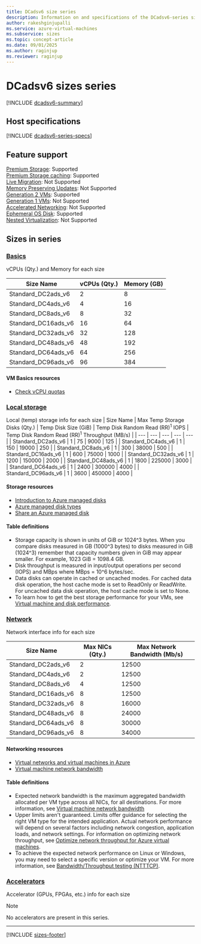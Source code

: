 ```yaml
---
title: DCadsv6 size series
description: Information on and specifications of the DCadsv6-series sizes
author: rakeshginjupalli
ms.service: azure-virtual-machines
ms.subservice: sizes
ms.topic: concept-article
ms.date: 09/01/2025
ms.author: raginjup
ms.reviewer: raginjup
---
```


# DCadsv6 sizes series
[!INCLUDE [dcadsv6-summary](./includes/dcadsv6-series-summary.md)]

## Host specifications
[!INCLUDE [dcadsv6-series-specs](./includes/dcadsv6-series-specs.md)]

## Feature support
[Premium Storage](../../premium-storage-performance.md): Supported <br>[Premium Storage caching](../../premium-storage-performance.md): Supported <br>[Live Migration](../../maintenance-and-updates.md): Not Supported <br>[Memory Preserving Updates](../../maintenance-and-updates.md): Not Supported <br>[Generation 2 VMs](../../generation-2.md): Supported <br>[Generation 1 VMs](../../generation-2.md): Not Supported <br>[Accelerated Networking](/azure/virtual-network/create-vm-accelerated-networking-cli): Not Supported <br>[Ephemeral OS Disk](../../ephemeral-os-disks.md): Supported <br>[Nested Virtualization](/virtualization/hyper-v-on-windows/user-guide/nested-virtualization): Not Supported <br>

## Sizes in series

### [Basics](#tab/sizebasic)

vCPUs (Qty.) and Memory for each size

| Size Name | vCPUs (Qty.) | Memory (GB) |
| --- | --- | --- |
| Standard_DC2ads_v6 | 2 | 8 |
| Standard_DC4ads_v6 | 4 | 16 |
| Standard_DC8ads_v6 | 8 | 32 |
| Standard_DC16ads_v6 | 16 | 64 |
| Standard_DC32ads_v6 | 32 | 128 |
| Standard_DC48ads_v6 | 48 | 192 |
| Standard_DC64ads_v6 | 64 | 256 |
| Standard_DC96ads_v6 | 96 | 384 |

#### VM Basics resources
- [Check vCPU quotas](../../../virtual-machines/quotas.md)

### [Local storage](#tab/sizestoragelocal)

Local (temp) storage info for each size
| Size Name | Max Temp Storage Disks (Qty.) | Temp Disk Size (GiB) | Temp Disk Random Read (RR)<sup>1</sup> IOPS | Temp Disk Random Read (RR)<sup>1</sup> Throughput (MB/s) |
| --- | --- | --- | --- | --- |
| Standard_DC2ads_v6 | 1 | 75 | 9000 | 125 |
| Standard_DC4ads_v6 | 1 | 150 | 19000 | 250 |
| Standard_DC8ads_v6 | 1 | 300 | 38000 | 500 |
| Standard_DC16ads_v6 | 1 | 600 | 75000 | 1000 |
| Standard_DC32ads_v6 | 1 | 1200 | 150000 | 2000 |
| Standard_DC48ads_v6 | 1 | 1800 | 225000 | 3000 |
| Standard_DC64ads_v6 | 1 | 2400 | 300000 | 4000 |
| Standard_DC96ads_v6 | 1 | 3600 | 450000 | 4000 |


#### Storage resources
- [Introduction to Azure managed disks](../../../virtual-machines/managed-disks-overview.md)
- [Azure managed disk types](../../../virtual-machines/disks-types.md)
- [Share an Azure managed disk](../../../virtual-machines/disks-shared.md)

#### Table definitions

- Storage capacity is shown in units of GiB or 1024^3 bytes. When you compare disks measured in GB (1000^3 bytes) to disks measured in GiB (1024^3) remember that capacity numbers given in GiB may appear smaller. For example, 1023 GiB = 1098.4 GB.
- Disk throughput is measured in input/output operations per second (IOPS) and MBps where MBps = 10^6 bytes/sec.
- Data disks can operate in cached or uncached modes. For cached data disk operation, the host cache mode is set to ReadOnly or ReadWrite. For uncached data disk operation, the host cache mode is set to None.
- To learn how to get the best storage performance for your VMs, see [Virtual machine and disk performance](../../../virtual-machines/disks-performance.md).


### [Network](#tab/sizenetwork)

Network interface info for each size

| Size Name | Max NICs (Qty.) | Max Network Bandwidth (Mb/s) |
| --- | --- | --- |
| Standard_DC2ads_v6 | 2 | 12500 |
| Standard_DC4ads_v6 | 2 | 12500 |
| Standard_DC8ads_v6 | 4 | 12500 |
| Standard_DC16ads_v6 | 8 | 12500 |
| Standard_DC32ads_v6 | 8 | 16000 |
| Standard_DC48ads_v6 | 8 | 24000 |
| Standard_DC64ads_v6 | 8 | 30000 |
| Standard_DC96ads_v6 | 8 | 34000 |

#### Networking resources
- [Virtual networks and virtual machines in Azure](/azure/virtual-network/network-overview)
- [Virtual machine network bandwidth](/azure/virtual-network/virtual-machine-network-throughput)

#### Table definitions
- Expected network bandwidth is the maximum aggregated bandwidth allocated per VM type across all NICs, for all destinations. For more information, see [Virtual machine network bandwidth](/azure/virtual-network/virtual-machine-network-throughput)
- Upper limits aren't guaranteed. Limits offer guidance for selecting the right VM type for the intended application. Actual network performance will depend on several factors including network congestion, application loads, and network settings. For information on optimizing network throughput, see [Optimize network throughput for Azure virtual machines](/azure/virtual-network/virtual-network-optimize-network-bandwidth). 
-  To achieve the expected network performance on Linux or Windows, you may need to select a specific version or optimize your VM. For more information, see [Bandwidth/Throughput testing (NTTTCP)](/azure/virtual-network/virtual-network-bandwidth-testing).

### [Accelerators](#tab/sizeaccelerators)

Accelerator (GPUs, FPGAs, etc.) info for each size

> [!NOTE]
> No accelerators are present in this series.

---

[!INCLUDE [sizes-footer](../includes/sizes-footer.md)]
